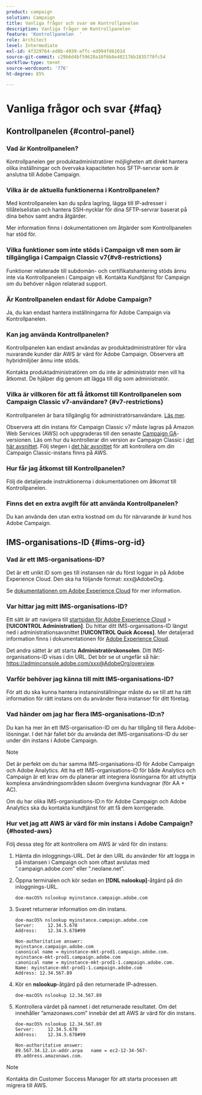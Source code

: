 ```yaml
---
product: campaign
solution: Campaign
title: Vanliga frågor och svar om Kontrollpanelen
description: Vanliga frågor om Kontrollpanelen
feature: 'Kontrollpanelen  '
role: Architect
level: Intermediate
exl-id: 4f329764-ed8b-4939-affc-ed994fd6101d
source-git-commit: c29b6d4bf59628a10f6b8e402176b1835770fc54
workflow-type: tm+mt
source-wordcount: '776'
ht-degree: 85%

---
```


# Vanliga frågor och svar {#faq}

## Kontrollpanelen   {#control-panel}

### Vad är Kontrollpanelen?

Kontrollpanelen ger produktadministratörer möjligheten att direkt hantera olika inställningar och övervaka kapaciteten hos SFTP-servrar som är anslutna till Adobe Campaign.

### Vilka är de aktuella funktionerna i Kontrollpanelen?

Med kontrollpanelen kan du spåra lagring, lägga till IP-adresser i tillåtelselistan och hantera SSH-nycklar för dina SFTP-servrar baserat på dina behov samt andra åtgärder.

Mer information finns i dokumentationen om åtgärder som Kontrollpanelen har stöd för.

### Vilka funktioner som inte stöds i Campaign v8 men som är tillgängliga i Campaign Classic v7{#v8-restrictions}

Funktioner relaterade till subdomän- och certifikatshantering stöds ännu inte via Kontrollpanelen i Campaign v8. Kontakta Kundtjänst för Campaign om du behöver någon relaterad support.

### Är Kontrollpanelen endast för Adobe Campaign?

Ja, du kan endast hantera inställningarna för Adobe Campaign via Kontrollpanelen.

### Kan jag använda Kontrollpanelen?

Kontrollpanelen kan endast användas av produktadministratörer för våra nuvarande kunder där AWS är värd för Adobe Campaign. Observera att hybridmiljöer ännu inte stöds.

Kontakta produktadministratören om du inte är administratör men vill ha åtkomst. De hjälper dig genom att lägga till dig som administratör.

### Vilka är villkoren för att få åtkomst till Kontrollpanelen som Campaign Classic v7-användare? {#v7-restrictions}

Kontrollpanelen är bara tillgänglig för administratörsanvändare. [Läs mer](https://experienceleague.adobe.com/docs/control-panel/using/discover-control-panel/managing-permissions.html?lang=sv#discover-control-panel).

Observera att din instans för Campaign Classic v7 måste lagras på Amazon Web Services (AWS) och uppgraderas till den senaste [Campaign GA](https://experienceleague.adobe.com/docs/campaign-classic/using/release-notes/rn-overview.html?lang=sv#rn-statuses)-versionen. Läs om hur du kontrollerar din version av Campaign Classic i [det här avsnittet](https://experienceleague.adobe.com/docs/campaign-classic/using/getting-started/starting-with-adobe-campaign/launching-adobe-campaign.html?lang=sv#getting-your-campaign-version). Följ stegen i [det här avsnittet](#hosted-aws) för att kontrollera om din Campaign Classic-instans finns på AWS.

### Hur får jag åtkomst till Kontrollpanelen?

Följ de detaljerade instruktionerna i dokumentationen om åtkomst till Kontrollpanelen.

### Finns det en extra avgift för att använda Kontrollpanelen?

Du kan använda den utan extra kostnad om du för närvarande är kund hos Adobe Campaign.

## IMS-organisations-ID {#ims-org-id}

### Vad är ett IMS-organisations-ID?

Det är ett unikt ID som ges till instansen när du först loggar in på Adobe Experience Cloud. Den ska ha följande format: xxx@AdobeOrg.

Se [dokumentationen om Adobe Experience Cloud](https://experienceleague.adobe.com/docs/core-services/interface/administration/organizations.html?lang=en) för mer information.

### Var hittar jag mitt IMS-organisations-ID?

Ett sätt är att navigera till [startsidan för Adobe Experience Cloud](https://experiencecloud.adobe.com/) > **[!UICONTROL Administration]**. Du hittar ditt IMS-organisations-ID längst ned i administrationsavsnittet **[!UICONTROL Quick Access]**. Mer detaljerad information finns i dokumentationen för [Adobe Experience Cloud](https://experienceleague.adobe.com/docs/core-services/interface/administration/organizations.html?lang=en).

Det andra sättet är att starta **Administratörskonsolen**. Ditt IMS-organisations-ID visas i din URL. Det bör se ut ungefär så här: https://adminconsole.adobe.com/xxx@AdobeOrg/overview.

### Varför behöver jag känna till mitt IMS-organisations-ID?

För att du ska kunna hantera instansinställningar måste du se till att ha rätt information för rätt instans om du använder flera instanser för ditt företag.

### Vad händer om jag har flera IMS-organisations-ID:n?

Du kan ha mer än ett IMS-organisation-ID om du har tillgång till flera Adobe-lösningar. I det här fallet bör du använda det IMS-organisations-ID du ser under din instans i Adobe Campaign.

>[!NOTE]
>
>Det är perfekt om du har samma IMS-organisations-ID för Adobe Campaign och Adobe Analytics. Att ha ett IMS-organisations-ID för både Analytics och Campaign är ett krav om du planerar att integrera lösningarna för att utnyttja komplexa användningsområden såsom övergivna kundvagnar (för AA + AC).
>
>Om du har olika IMS-organisations-ID:n för Adobe Campaign och Adobe Analytics ska du kontakta kundtjänst för att få dem korrigerade.

### Hur vet jag att AWS är värd för min instans i Adobe Campaign?{#hosted-aws}

Följ dessa steg för att kontrollera om AWS är värd för din instans:

1. Hämta din inloggnings-URL. Det är den URL du använder för att logga in på instansen i Campaign och som oftast avslutas med ”.campaign.adobe.com” eller ”.neolane.net”.
1. Öppna terminalen och kör sedan en **[!DNL nslookup]**-åtgärd på din inloggnings-URL.

   `doe-macOS% nslookup myinstance.campaign.adobe.com`

1. Svaret returnerar information om din instans.

   ```
   doe-macOS% nslookup myinstance.campaign.adobe.com
   Server:     12.34.5.678
   Address:    12.34.5.678#99
   
   Non-authoritative answer:
   myinstance.campaign.adobe.com
   canonical name = myinstance-mkt-prod1.campaign.adobe.com.
   myinstance-mkt-prod1.campaign.adobe.com
   canonical name = myinstance-mkt-prod1-1.campaign.adobe.com.
   Name: myinstance-mkt-prod1-1.campaign.adobe.com
   Address: 12.34.567.89
   ```

1. Kör en **nslookup**-åtgärd på den returnerade IP-adressen.

   `doe-macOS% nslookup 12.34.567.89`

1. Kontrollera värdet på namnet i det returnerade resultatet. Om det innehåller ”amazonaws.com” innebär det att AWS är värd för din instans.

   ```
   doe-macOS% nslookup 12.34.567.89
   Server:     12.34.5.678
   Address:    12.34.5.678#99
   
   Non-authoritative answer:
   89.567.34.12.in-addr.arpa   name = ec2-12-34-567-89.address.amazonaws.com.
   ```

>[!NOTE]
>
>Kontakta din Customer Success Manager för att starta processen att migrera till AWS.
